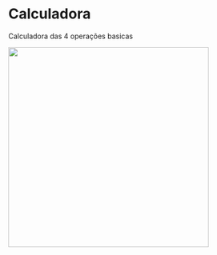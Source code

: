 # Calculadora
Calculadora das 4 operações basicas


<img height="400em" src="https://media.discordapp.net/attachments/958413269431910460/1019243157633912933/unknown.png"/>
